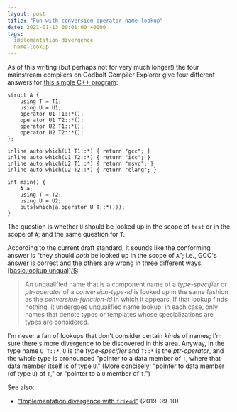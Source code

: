 ```yaml
---
layout: post
title: "Fun with conversion-operator name lookup"
date: 2021-01-13 00:01:00 +0000
tags:
  implementation-divergence
  name-lookup
---
```


As of this writing (but perhaps not for very much longer!) the four mainstream compilers
on Godbolt Compiler Explorer give four different answers for
[this simple C++ program](https://godbolt.org/z/jo3dc4):

    struct A {
        using T = T1;
        using U = U1;
        operator U1 T1::*();
        operator U1 T2::*();
        operator U2 T1::*();
        operator U2 T2::*();
    };

    inline auto which(U1 T1::*) { return "gcc"; }
    inline auto which(U1 T2::*) { return "icc"; }
    inline auto which(U2 T1::*) { return "msvc"; }
    inline auto which(U2 T2::*) { return "clang"; }

    int main() {
        A a;
        using T = T2;
        using U = U2;
        puts(which(a.operator U T::*()));
    }

The question is whether `U` should be looked up in the scope of `test` or in the scope of `A`;
and the same question for `T`.

According to the current draft standard, it sounds like the conforming answer is
"they should _both_ be looked up in the scope of `A`"; i.e., GCC's answer is correct
and the others are wrong in three different ways. [[basic.lookup.unqual]/5](http://eel.is/c++draft/basic.lookup.unqual#5):

> An unqualified name that is a component name of a _type-specifier_ or _ptr-operator_
> of a _conversion-type-id_ is looked up in the same fashion as the _conversion-function-id_
> in which it appears. If that lookup finds nothing, it undergoes unqualified name lookup;
> in each case, only names that denote types or templates whose specializations are types are considered.

I'm never a fan of lookups that don't consider certain _kinds_ of names; I'm sure there's more divergence
to be discovered in this area. Anyway, in the type name `U T::*`, `U` is the _type-specifier_
and `T::*` is the _ptr-operator_, and the whole type is pronounced "pointer to a data member of `T`,
where that data member itself is of type `U`."
(More concisely: "pointer to data member (of type `U`) of `T`," or "pointer to a `U` member of `T`.")

See also:

* ["Implementation divergence with `friend`"](/blog/2019/09/10/friend-access-inconsistencies/) (2019-09-10)
